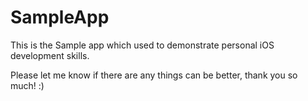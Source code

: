 # SampleApp
This is the Sample app which used to demonstrate personal iOS development skills.

Please let me know if there are any things can be better, thank you so much! :)
